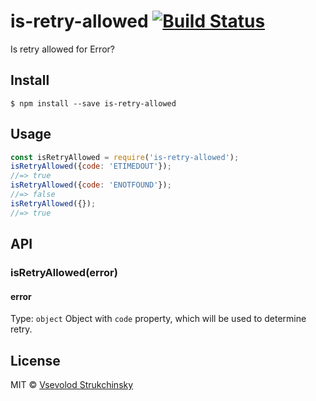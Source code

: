 # is-retry-allowed [![Build Status](https://travis-ci.org/floatdrop/is-retry-allowed.svg?branch=master)](https://travis-ci.org/floatdrop/is-retry-allowed)
Is retry allowed for Error?
## Install
```
$ npm install --save is-retry-allowed
```
## Usage
```js
const isRetryAllowed = require('is-retry-allowed');
isRetryAllowed({code: 'ETIMEDOUT'});
//=> true
isRetryAllowed({code: 'ENOTFOUND'});
//=> false
isRetryAllowed({});
//=> true
```
## API
### isRetryAllowed(error)
#### error
Type: `object`
Object with `code` property, which will be used to determine retry.
## License
MIT © [Vsevolod Strukchinsky](http://github.com/floatdrop)
